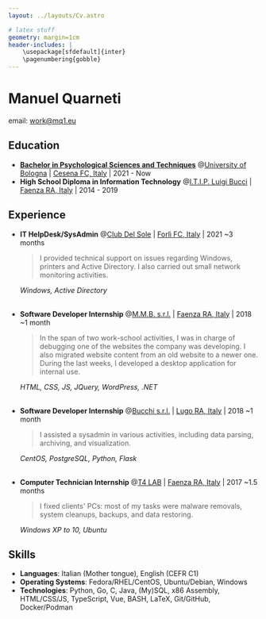 ```yaml
---
layout: ../layouts/Cv.astro

# latex stuff
geometry: margin=1cm
header-includes: |
	\usepackage[sfdefault]{inter}
	\pagenumbering{gobble}
---
```


# Manuel Quarneti

email: [work@mq1.eu](mailto:work@mq1.eu)

## Education

* **[Bachelor in Psychological Sciences and Techniques](https://corsi.unibo.it/1cycle/PsychologicalSciences)** @[University of Bologna](https://www.unibo.it/en/) | [Cesena FC, Italy](https://www.openstreetmap.org/relation/42809) | 2021 - Now
* **High School Diploma in Information Technology** @[I.T.I.P. Luigi Bucci](https://www.itipfaenza.edu.it/) | [Faenza RA, Italy](https://www.openstreetmap.org/relation/43004) | 2014 - 2019

## Experience

* **IT HelpDesk/SysAdmin** @[Club Del Sole](https://www.clubdelsole.com/en/) | [Forlì FC, Italy](https://www.openstreetmap.org/relation/42907) | 2021 ~3 months

	> I provided technical support on issues regarding Windows, printers and Active Directory. I also carried out small network monitoring activities.

	_Windows, Active Directory_<br><br>

* **Software Developer Internship** @[M.M.B. s.r.l.](https://www.mmbsoftware.it/portalemmb/en/home) | [Faenza RA, Italy](https://www.openstreetmap.org/relation/43004) | 2018 ~1 month

	> In the span of two work-school activities, I was in charge of debugging one of the websites the company was developing.
	> I also migrated website content from an old website to a newer one.
	> During the last weeks, I developed a desktop application for internal use.

	_HTML, CSS, JS, JQuery, WordPress, .NET_<br><br>
* **Software Developer Internship** @[Bucchi s.r.l.](http://www.bucchi.it/en/) | [Lugo RA, Italy](https://www.openstreetmap.org/relation/43140) | 2018 ~1 month

	> I assisted a sysadmin in various activities, including data parsing, archiving, and visualization.

  _CentOS, PostgreSQL, Python, Flask_<br><br>
* **Computer Technician Internship** @[T4 LAB](https://www.t4lab.it/) | [Faenza RA, Italy](https://www.openstreetmap.org/relation/43004) | 2017 ~1.5 months

	> I fixed clients' PCs: most of my tasks were malware removals, system cleanups, backups, and data restoring.

	_Windows XP to 10, Ubuntu_

## Skills

* **Languages**: Italian (Mother tongue), English (CEFR C1)
* **Operating Systems**: Fedora/RHEL/CentOS, Ubuntu/Debian, Windows
* **Technologies**: Python, Go, C, Java, (My)SQL, x86 Assembly, HTML/CSS/JS, TypeScript, Vue, BASH, LaTeX, Git/GitHub, Docker/Podman
